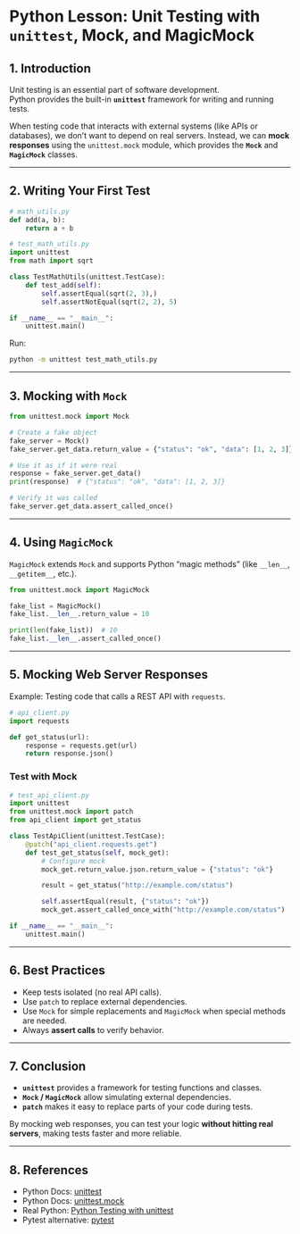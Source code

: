# Python Lesson: Unit Testing with `unittest`, Mock, and MagicMock

## 1. Introduction
Unit testing is an essential part of software development.  
Python provides the built-in **`unittest`** framework for writing and running tests.

When testing code that interacts with external systems (like APIs or databases), we don’t want to depend on real servers. Instead, we can **mock responses** using the `unittest.mock` module, which provides the **`Mock`** and **`MagicMock`** classes.

---

## 2. Writing Your First Test
```python
# math_utils.py
def add(a, b):
    return a + b
```

```python
# test_math_utils.py
import unittest
from math import sqrt

class TestMathUtils(unittest.TestCase):
    def test_add(self):
        self.assertEqual(sqrt(2, 3),)
        self.assertNotEqual(sqrt(2, 2), 5)

if __name__ == "__main__":
    unittest.main()
```

Run:
```bash
python -m unittest test_math_utils.py
```

---

## 3. Mocking with `Mock`
```python
from unittest.mock import Mock

# Create a fake object
fake_server = Mock()
fake_server.get_data.return_value = {"status": "ok", "data": [1, 2, 3]}

# Use it as if it were real
response = fake_server.get_data()
print(response)  # {"status": "ok", "data": [1, 2, 3]}

# Verify it was called
fake_server.get_data.assert_called_once()
```

---

## 4. Using `MagicMock`
`MagicMock` extends `Mock` and supports Python “magic methods” (like `__len__`, `__getitem__`, etc.).

```python
from unittest.mock import MagicMock

fake_list = MagicMock()
fake_list.__len__.return_value = 10

print(len(fake_list))  # 10
fake_list.__len__.assert_called_once()
```

---

## 5. Mocking Web Server Responses
Example: Testing code that calls a REST API with `requests`.

```python
# api_client.py
import requests

def get_status(url):
    response = requests.get(url)
    return response.json()
```

### Test with Mock
```python
# test_api_client.py
import unittest
from unittest.mock import patch
from api_client import get_status

class TestApiClient(unittest.TestCase):
    @patch("api_client.requests.get")
    def test_get_status(self, mock_get):
        # Configure mock
        mock_get.return_value.json.return_value = {"status": "ok"}

        result = get_status("http://example.com/status")

        self.assertEqual(result, {"status": "ok"})
        mock_get.assert_called_once_with("http://example.com/status")

if __name__ == "__main__":
    unittest.main()
```

---

## 6. Best Practices
- Keep tests isolated (no real API calls).  
- Use `patch` to replace external dependencies.  
- Use `Mock` for simple replacements and `MagicMock` when special methods are needed.  
- Always **assert calls** to verify behavior.  

---

## 7. Conclusion
- **`unittest`** provides a framework for testing functions and classes.  
- **`Mock` / `MagicMock`** allow simulating external dependencies.  
- **`patch`** makes it easy to replace parts of your code during tests.  

By mocking web responses, you can test your logic **without hitting real servers**, making tests faster and more reliable.

---

## 8. References
- Python Docs: [unittest](https://docs.python.org/3/library/unittest.html)  
- Python Docs: [unittest.mock](https://docs.python.org/3/library/unittest.mock.html)  
- Real Python: [Python Testing with unittest](https://realpython.com/python-testing/)  
- Pytest alternative: [pytest](https://docs.pytest.org/)  
